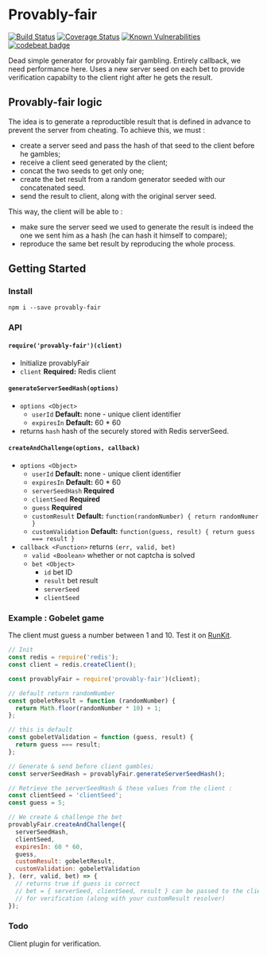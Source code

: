 # Provably-fair

[![Build Status](https://travis-ci.org/atmys/provably-fair.svg?branch=master)](https://travis-ci.org/atmys/provably-fair)
[![Coverage Status](https://coveralls.io/repos/github/atmys/provably-fair/badge.svg?branch=master)](https://coveralls.io/github/atmys/provably-fair?branch=master)
[![Known Vulnerabilities](https://snyk.io/test/github/atmys/provably-fair/badge.svg?targetFile=package.json)](https://snyk.io/test/github/atmys/provably-fair?targetFile=package.json)
[![codebeat badge](https://codebeat.co/badges/f9b951c9-3326-4a08-94db-13bc5a76dc1d)](https://codebeat.co/projects/github-com-atmys-provably-fair-master)

Dead simple generator for provably fair gambling. Entirely callback, we need performance here.
Uses a new server seed on each bet to provide verification capabilty to the client right after he gets the result.

## Provably-fair logic

The idea is to generate a reproductible result that is defined in advance to prevent the server from cheating.
To achieve this, we must :
  - create a server seed and pass the hash of that seed to the client before he gambles;
  - receive a client seed generated by the client;
  - concat the two seeds to get only one;
  - create the bet result from a random generator seeded with our concatenated seed.
  - send the result to client, along with the original server seed.

This way, the client will be able to :
  - make sure the server seed we used to generate the result is indeed the one we sent him as a hash (he can hash it himself to compare);
  - reproduce the same bet result by reproducing the whole process.

## Getting Started

### Install

```console
npm i --save provably-fair
```

### API
#### `require('provably-fair')(client)`
  - Initialize provablyFair
  - `client` **Required:** Redis client
#### `generateServerSeedHash(options)`
  - `options <Object>` 
    - `userId` **Default:** none - unique client identifier
    - `expiresIn` **Default:** 60 * 60
  - returns `hash` hash of the securely stored with Redis serverSeed.
#### `createAndChallenge(options, callback)`
  - `options <Object>` 
    - `userId` **Default:** none - unique client identifier
    - `expiresIn` **Default:** 60 * 60
    - `serverSeedHash` **Required**
    - `clientSeed` **Required**
    - `guess` **Required**
    - `customResult` **Default:** `function(randomNumber) { return randomNumer }`
    - `customValidation` **Default:** `function(guess, result) { return guess === result }`
  - `callback <Function>` returns `(err, valid, bet)`
    - `valid <Boolean>` whether or not captcha is solved
    - `bet <Object>`
      - `id` bet ID
      - `result` bet result
      - `serverSeed`
      - `clientSeed`

### Example : Gobelet game

The client must guess a number between 1 and 10. Test it on [RunKit](https://runkit.com/atmys/provably-fair).

```js
// Init
const redis = require('redis');
const client = redis.createClient();

const provablyFair = require('provably-fair')(client);

// default return randomNumber
const gobeletResult = function (randomNumber) {
  return Math.floor(randomNumber * 10) + 1;
};

// this is default
const gobeletValidation = function (guess, result) {
  return guess === result;
};

// Generate & send before client gambles;
const serverSeedHash = provablyFair.generateServerSeedHash();

// Retrieve the serverSeedHash & these values from the client :
const clientSeed = 'clientSeed';
const guess = 5;

// We create & challenge the bet
provablyFair.createAndChallenge({
  serverSeedHash,
  clientSeed,
  expiresIn: 60 * 60,
  guess,
  customResult: gobeletResult,
  customValidation: gobeletValidation
}, (err, valid, bet) => {
  // returns true if guess is correct
  // bet = { serverSeed, clientSeed, result } can be passed to the client
  // for verification (along with your customResult resolver)
});
```

### Todo

Client plugin for verification.
